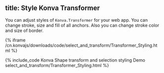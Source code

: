 title: Style Konva Transformer
---

You can adjust styles of `Konva.Transformer` for your web app. You can change stroke, size and fill of all anchors.
Also you can change stroke color and size of border.

{% iframe /cn.konvajs/downloads/code/select_and_transform/Transformer_Styling.html %}

{% include_code Konva Shape transform and selection styling Demo select_and_transform/Transformer_Styling.html %}